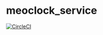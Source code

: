 # meoclock_service
[![CircleCI](https://circleci.com/gh/yahska-meoclock/meoclock_service.svg?style=svg)](https://app.circleci.com/pipelines/github/yahska-meoclock/meoclock_service)
